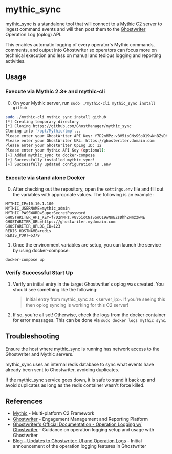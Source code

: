 # mythic_sync

mythic_sync is a standalone tool that will connect to a [Mythic](https://github.com/its-a-feature/Mythic) C2 server to ingest command events and will then post them to the [Ghostwriter](https://github.com/GhostManager/Ghostwriter) Operation Log (oplog) API.

This enables automatic logging of every operator's Mythic commands, comments, and output into Ghostwriter so operators can focus more on technical execution and less on manual and tedious logging and reporting activities.

## Usage

### Execute via Mythic 2.3+ and mythic-cli
0. On your Mythic server, run `sudo ./mythic-cli mythic_sync install github`
```bash
sudo ./mythic-cli mythic_sync install github
[*] Creating temporary directory
[*] Cloning https://github.com/GhostManager/mythic_sync
Cloning into '/opt/Mythic/tmp'...
Please enter your GhostWriter API Key: f7D2nMPz.v8V5ioCNsSSoO19wNnBZsDhhZNmzzwNE
Please enter your GhostWriter URL: https://ghostwriter.domain.com
Please enter your GhostWriter OpLog ID: 12
Please enter your Mythic API Key (optional): 
[+] Added mythic_sync to docker-compose
[+] Successfully installed mythic_sync!
[+] Successfully updated configuration in .env
```


### Execute via stand alone Docker
0. After checking out the repository, open the `settings.env` file and fill out the variables with appropriate values. The following is an example:

``` text
MYTHIC_IP=10.10.1.100
MYTHIC_USERNAME=mythic_admin
MYTHIC_PASSWORD=SuperSecretPassword
GHOSTWRITER_API_KEY=f7D2nMPz.v8V5ioCNsSSoO19wNnBZsDhhZNmzzwNE
GHOSTWRITER_URL=https://ghostwriter.mydomain.com
GHOSTWRITER_OPLOG_ID=123
REDIS_HOSTNAME=redis
REDIS_PORT=6379
```

1. Once the environment variables are setup, you can launch the service by using docker-compose:

``` bash
docker-compose up
```


### Verify Successful Start Up

1. Verify an initial entry in the target Ghostwriter's oplog was created. You should see something like the following:

    > Initial entry from mythic_sync at: <server_ip>. If you're seeing this then oplog syncing is working for this C2 server!

2. If so, you're all set! Otherwise, check the logs from the docker container for error messages. This can be done via `sudo docker logs mythic_sync`.

## Troubleshooting

Ensure the host where mythic_sync is running has network access to the Ghostwriter and Mythic servers.

mythic_sync uses an internal redis database to sync what events have already been sent to Ghostwriter, avoiding duplicates.

If the mythic_sync service goes down, it is safe to stand it back up and avoid duplicates as long as the redis container wasn't force killed.

## References

- [Mythic](https://github.com/its-a-feature/Mythic) - Multi-platform C2 Framework
- [Ghostwriter](https://github.com/GhostManager/Ghostwriter) - Engagement Management and Reporting Platform
- [Ghostwriter's Official Documentation - Operation Logging w/ Ghostwriter](https://ghostwriter.wiki/features/operation-logs) - Guidance on operation logging setup and usage with Ghostwriter
- [Blog - Updates to Ghostwriter: UI and Operation Logs](https://posts.specterops.io/updates-to-ghostwriter-ui-and-operation-logs-d6b3bc3d3fbd_) - Initial announcement of the operation logging features in Ghostwriter
